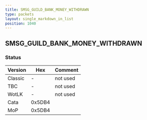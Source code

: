 ```yaml
---
title: SMSG_GUILD_BANK_MONEY_WITHDRAWN
type: packets
layout: single_markdown_in_list
position: 1040
---
```


## SMSG_GUILD_BANK_MONEY_WITHDRAWN

### Status

Version    | Hex        | Comment
---------- | ---------- | ---------- 
Classic    | -          | not used
TBC        | -          | not used
WotLK      | -          | not used
Cata       | 0x5DB4     | 
MoP        | 0x5DB4     | 